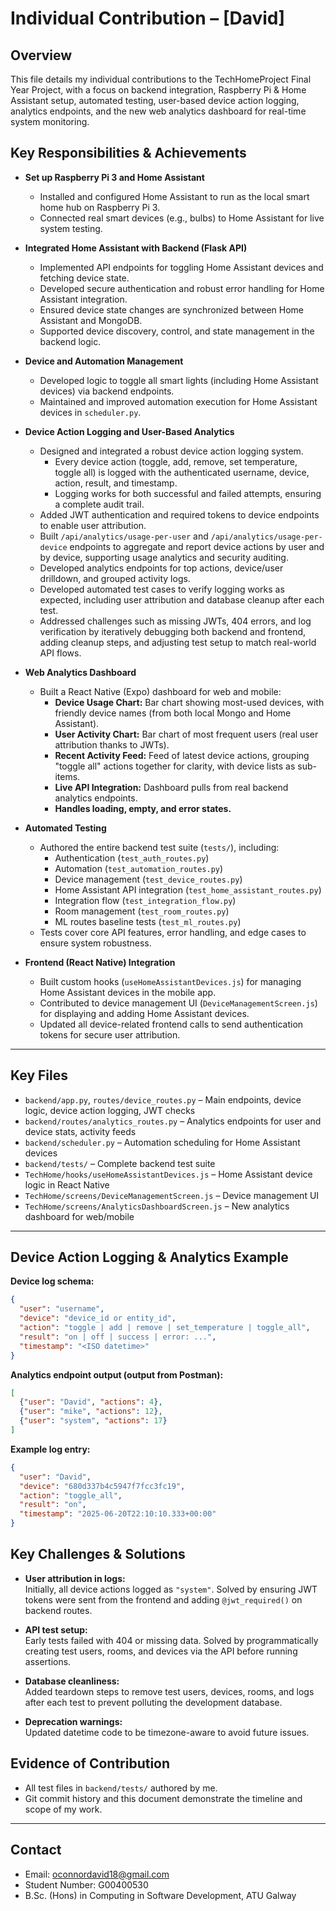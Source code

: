 # Individual Contribution – [David]

## Overview

This file details my individual contributions to the TechHomeProject Final Year Project, with a focus on backend integration, Raspberry Pi & Home Assistant setup, automated testing, user-based device action logging, analytics endpoints, and the new web analytics dashboard for real-time system monitoring.


## Key Responsibilities & Achievements

- **Set up Raspberry Pi 3 and Home Assistant**
  - Installed and configured Home Assistant to run as the local smart home hub on Raspberry Pi 3.
  - Connected real smart devices (e.g., bulbs) to Home Assistant for live system testing.

- **Integrated Home Assistant with Backend (Flask API)**
  - Implemented API endpoints for toggling Home Assistant devices and fetching device state.
  - Developed secure authentication and robust error handling for Home Assistant integration.
  - Ensured device state changes are synchronized between Home Assistant and MongoDB.
  - Supported device discovery, control, and state management in the backend logic.

- **Device and Automation Management**
  - Developed logic to toggle all smart lights (including Home Assistant devices) via backend endpoints.
  - Maintained and improved automation execution for Home Assistant devices in `scheduler.py`.

- **Device Action Logging and User-Based Analytics**
  - Designed and integrated a robust device action logging system.
    - Every device action (toggle, add, remove, set temperature, toggle all) is logged with the authenticated username, device, action, result, and timestamp.
    - Logging works for both successful and failed attempts, ensuring a complete audit trail.
  - Added JWT authentication and required tokens to device endpoints to enable user attribution.
  - Built `/api/analytics/usage-per-user` and `/api/analytics/usage-per-device` endpoints to aggregate and report device actions by user and by device, supporting usage analytics and security auditing.
  - Developed analytics endpoints for top actions, device/user drilldown, and grouped activity logs.
  - Developed automated test cases to verify logging works as expected, including user attribution and database cleanup after each test.
  - Addressed challenges such as missing JWTs, 404 errors, and log verification by iteratively debugging both backend and frontend, adding cleanup steps, and adjusting test setup to match real-world API flows.

- **Web Analytics Dashboard**
  - Built a React Native (Expo) dashboard for web and mobile:
    - **Device Usage Chart:** Bar chart showing most-used devices, with friendly device names (from both local Mongo and Home Assistant).
    - **User Activity Chart:** Bar chart of most frequent users (real user attribution thanks to JWTs).
    - **Recent Activity Feed:** Feed of latest device actions, grouping "toggle all" actions together for clarity, with device lists as sub-items.
    - **Live API Integration:** Dashboard pulls from real backend analytics endpoints.
    - **Handles loading, empty, and error states.**

- **Automated Testing**
  - Authored the entire backend test suite (`tests/`), including:
    - Authentication (`test_auth_routes.py`)
    - Automation (`test_automation_routes.py`)
    - Device management (`test_device_routes.py`)
    - Home Assistant API integration (`test_home_assistant_routes.py`)
    - Integration flow (`test_integration_flow.py`)
    - Room management (`test_room_routes.py`)
    - ML routes baseline tests (`test_ml_routes.py`)
  - Tests cover core API features, error handling, and edge cases to ensure system robustness.

- **Frontend (React Native) Integration**
  - Built custom hooks (`useHomeAssistantDevices.js`) for managing Home Assistant devices in the mobile app.
  - Contributed to device management UI (`DeviceManagementScreen.js`) for displaying and adding Home Assistant devices.
  - Updated all device-related frontend calls to send authentication tokens for secure user attribution.

---

## Key Files

- `backend/app.py`, `routes/device_routes.py` – Main endpoints, device logic, device action logging, JWT checks
- `backend/routes/analytics_routes.py` – Analytics endpoints for user and device stats, activity feeds
- `backend/scheduler.py` – Automation scheduling for Home Assistant devices
- `backend/tests/` – Complete backend test suite
- `TechHome/hooks/useHomeAssistantDevices.js` – Home Assistant device logic in React Native
- `TechHome/screens/DeviceManagementScreen.js` – Device management UI
- `TechHome/screens/AnalyticsDashboardScreen.js` – New analytics dashboard for web/mobile

---

## Device Action Logging & Analytics Example

**Device log schema:**
```json
{
  "user": "username",
  "device": "device_id or entity_id",
  "action": "toggle | add | remove | set_temperature | toggle_all",
  "result": "on | off | success | error: ...",
  "timestamp": "<ISO datetime>"
}
```

**Analytics endpoint output (output from Postman):**
```json
[
  {"user": "David", "actions": 4},
  {"user": "mike", "actions": 12},
  {"user": "system", "actions": 17}
]
```

**Example log entry:**
```json
{
  "user": "David",
  "device": "680d337b4c5947f7fcc3fc19",
  "action": "toggle_all",
  "result": "on",
  "timestamp": "2025-06-20T22:10:10.333+00:00"
}
```
## Key Challenges & Solutions

- **User attribution in logs:**  
  Initially, all device actions logged as `"system"`. Solved by ensuring JWT tokens were sent from the frontend and adding `@jwt_required()` on backend routes.

- **API test setup:**  
  Early tests failed with 404 or missing data. Solved by programmatically creating test users, rooms, and devices via the API before running assertions.

- **Database cleanliness:**  
  Added teardown steps to remove test users, devices, rooms, and logs after each test to prevent polluting the development database.

- **Deprecation warnings:**  
  Updated datetime code to be timezone-aware to avoid future issues.


## Evidence of Contribution

- All test files in `backend/tests/` authored by me.
- Git commit history and this document demonstrate the timeline and scope of my work.

---

## Contact

- Email: oconnordavid18@gmail.com  
- Student Number: G00400530
- B.Sc. (Hons) in Computing in Software Development, ATU Galway
